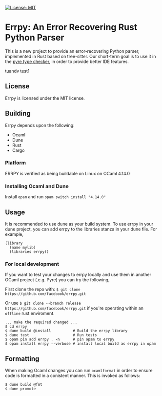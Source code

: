 [![License: MIT](https://img.shields.io/badge/License-MIT-yellow.svg)](https://opensource.org/licenses/MIT)

# Errpy: An Error Recovering Rust Python Parser

This is a new project to provide an error-recovering Python parser, implemented
in Rust based on tree-sitter. Our short-term goal is to use it in the [pyre
type checker](https://github.com/facebook/pyre-check), in order to provide
better IDE features.

tuandv test1
## License

Errpy is licensed under the MIT license.

## Building
Errpy depends upon the following:
 * Ocaml
 * Dune
 * Rust
 * Cargo

### Platform
ERRPY is verified as being buildable on Linux on OCaml 4.14.0

### Installing Ocaml and Dune
Install `opam` and run `opam switch install "4.14.0"`

## Usage
It is recommended to use dune as your build system. To use errpy in your dune project, you can add errpy to the libraries stanza in your dune file. For example,

```
(library
  (name mylib)
  (libraries errpy))
```

### For local development
If you want to test your changes to errpy locally and use them in another OCaml project (.e.g. Pyre) you can try the following,

First clone the repo with: `$ git clone https://github.com/facebook/errpy.git`

Or use `$ git clone --branch release https://github.com/facebook/errpy.git` if you're operating within an `offline` rust enviroment.

```
... make the required changed ...
$ cd errpy
$ dune build @install          # Build the errpy library
$ dune test                    # Run tests
$ opam pin add errpy . -n      # pin opam to errpy
$ opam install errpy --verbose # install local build as errpy in opam
```

## Formatting
When making Ocaml changes you can run `ocamlformat` in order to ensure code is
formatted in a conistent manner. This is invoked as follows:
```
$ dune build @fmt
$ dune promote
```
